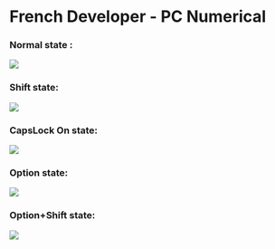 # French Developer - PC Numerical

### Normal state :
<img src="http://i.imgur.com/HQ3jcgH.jpg">

### Shift state:
<img src="http://i.imgur.com/StvmGDt.jpg">

### CapsLock On state:
<img src="http://i.imgur.com/StvmGDt.jpg">

### Option state:
<img src="http://i.imgur.com/StvmGDt.jpg">

### Option+Shift state:
<img src="http://i.imgur.com/StvmGDt.jpg">